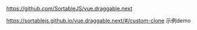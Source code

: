 https://github.com/SortableJS/vue.draggable.next




https://sortablejs.github.io/vue.draggable.next/#/custom-clone  示例demo